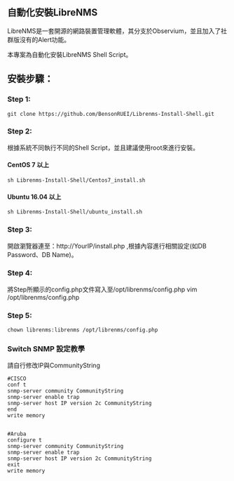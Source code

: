 ## 自動化安裝LibreNMS
LibreNMS是一套開源的網路裝置管理軟體，其分支於Observium，並且加入了社群版沒有的Alert功能。

本專案為自動化安裝LibreNMS Shell Script。


## 安裝步驟：

### Step 1:
    git clone https://github.com/BensonRUEI/Librenms-Install-Shell.git
  
### Step 2:
根據系統不同執行不同的Shell Script，並且建議使用root來進行安裝。
  
  
#### CentOS 7 以上
  
    sh Librenms-Install-Shell/Centos7_install.sh
  
#### Ubuntu 16.04 以上
  
    sh Librenms-Install-Shell/ubuntu_install.sh

### Step 3:
開啟瀏覽器連至：http://YourIP/install.php ,根據內容進行相關設定(如DB Password、DB Name)。

### Step 4:
將Step所顯示的config.php文件寫入至/opt/librenms/config.php
    vim /opt/librenms/config.php

### Step 5:
    chown librenms:librenms /opt/librenms/config.php
   
### Switch SNMP 設定教學
請自行修改IP與CommunityString

    #CISCO
    conf t
    snmp-server community CommunityString
    snmp-server enable trap 
    snmp-server host IP version 2c CommunityString
    end
    write memory 


    #Aruba
    configure t
    snmp-server community CommunityString
    snmp-server enable trap 
    snmp-server host IP version 2c CommunityString
    exit
    write memory

